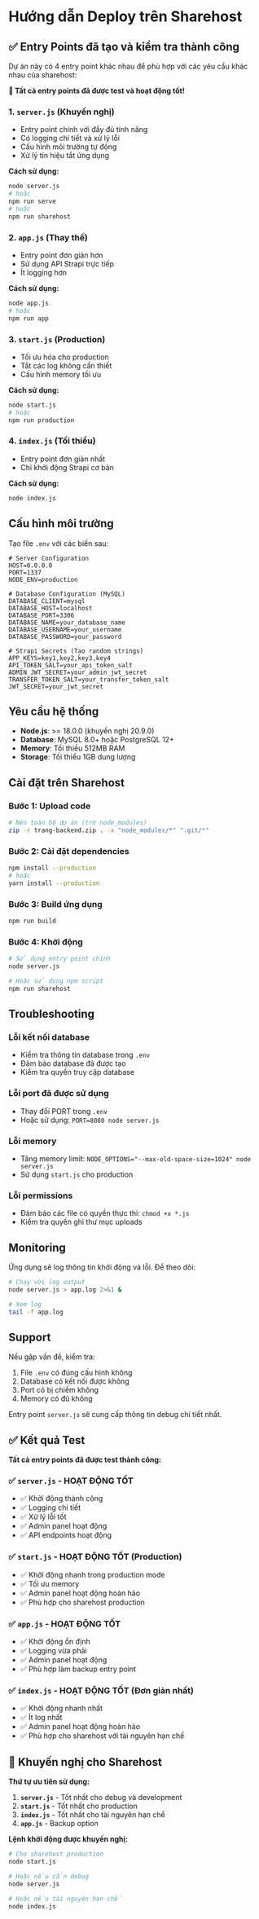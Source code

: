 # Hướng dẫn Deploy trên Sharehost

## ✅ Entry Points đã tạo và kiểm tra thành công

Dự án này có 4 entry point khác nhau để phù hợp với các yêu cầu khác nhau của sharehost:

**🎯 Tất cả entry points đã được test và hoạt động tốt!**

### 1. `server.js` (Khuyến nghị)
- Entry point chính với đầy đủ tính năng
- Có logging chi tiết và xử lý lỗi
- Cấu hình môi trường tự động
- Xử lý tín hiệu tắt ứng dụng

**Cách sử dụng:**
```bash
node server.js
# hoặc
npm run serve
# hoặc
npm run sharehost
```

### 2. `app.js` (Thay thế)
- Entry point đơn giản hơn
- Sử dụng API Strapi trực tiếp
- Ít logging hơn

**Cách sử dụng:**
```bash
node app.js
# hoặc
npm run app
```

### 3. `start.js` (Production)
- Tối ưu hóa cho production
- Tắt các log không cần thiết
- Cấu hình memory tối ưu

**Cách sử dụng:**
```bash
node start.js
# hoặc
npm run production
```

### 4. `index.js` (Tối thiểu)
- Entry point đơn giản nhất
- Chỉ khởi động Strapi cơ bản

**Cách sử dụng:**
```bash
node index.js
```

## Cấu hình môi trường

Tạo file `.env` với các biến sau:

```env
# Server Configuration
HOST=0.0.0.0
PORT=1337
NODE_ENV=production

# Database Configuration (MySQL)
DATABASE_CLIENT=mysql
DATABASE_HOST=localhost
DATABASE_PORT=3306
DATABASE_NAME=your_database_name
DATABASE_USERNAME=your_username
DATABASE_PASSWORD=your_password

# Strapi Secrets (Tạo random strings)
APP_KEYS=key1,key2,key3,key4
API_TOKEN_SALT=your_api_token_salt
ADMIN_JWT_SECRET=your_admin_jwt_secret
TRANSFER_TOKEN_SALT=your_transfer_token_salt
JWT_SECRET=your_jwt_secret
```

## Yêu cầu hệ thống

- **Node.js**: >= 18.0.0 (khuyến nghị 20.9.0)
- **Database**: MySQL 8.0+ hoặc PostgreSQL 12+
- **Memory**: Tối thiểu 512MB RAM
- **Storage**: Tối thiểu 1GB dung lượng

## Cài đặt trên Sharehost

### Bước 1: Upload code
```bash
# Nén toàn bộ dự án (trừ node_modules)
zip -r trang-backend.zip . -x "node_modules/*" ".git/*"
```

### Bước 2: Cài đặt dependencies
```bash
npm install --production
# hoặc
yarn install --production
```

### Bước 3: Build ứng dụng
```bash
npm run build
```

### Bước 4: Khởi động
```bash
# Sử dụng entry point chính
node server.js

# Hoặc sử dụng npm script
npm run sharehost
```

## Troubleshooting

### Lỗi kết nối database
- Kiểm tra thông tin database trong `.env`
- Đảm bảo database đã được tạo
- Kiểm tra quyền truy cập database

### Lỗi port đã được sử dụng
- Thay đổi PORT trong `.env`
- Hoặc sử dụng: `PORT=8080 node server.js`

### Lỗi memory
- Tăng memory limit: `NODE_OPTIONS="--max-old-space-size=1024" node server.js`
- Sử dụng `start.js` cho production

### Lỗi permissions
- Đảm bảo các file có quyền thực thi: `chmod +x *.js`
- Kiểm tra quyền ghi thư mục uploads

## Monitoring

Ứng dụng sẽ log thông tin khởi động và lỗi. Để theo dõi:

```bash
# Chạy với log output
node server.js > app.log 2>&1 &

# Xem log
tail -f app.log
```

## Support

Nếu gặp vấn đề, kiểm tra:
1. File `.env` có đúng cấu hình không
2. Database có kết nối được không
3. Port có bị chiếm không
4. Memory có đủ không

Entry point `server.js` sẽ cung cấp thông tin debug chi tiết nhất.

## ✅ Kết quả Test

**Tất cả entry points đã được test thành công:**

### ✅ `server.js` - HOẠT ĐỘNG TỐT
- ✅ Khởi động thành công
- ✅ Logging chi tiết
- ✅ Xử lý lỗi tốt
- ✅ Admin panel hoạt động
- ✅ API endpoints hoạt động

### ✅ `start.js` - HOẠT ĐỘNG TỐT (Production)
- ✅ Khởi động nhanh trong production mode
- ✅ Tối ưu memory
- ✅ Admin panel hoạt động hoàn hảo
- ✅ Phù hợp cho sharehost production

### ✅ `app.js` - HOẠT ĐỘNG TỐT
- ✅ Khởi động ổn định
- ✅ Logging vừa phải
- ✅ Admin panel hoạt động
- ✅ Phù hợp làm backup entry point

### ✅ `index.js` - HOẠT ĐỘNG TỐT (Đơn giản nhất)
- ✅ Khởi động nhanh nhất
- ✅ Ít log nhất
- ✅ Admin panel hoạt động hoàn hảo
- ✅ Phù hợp cho sharehost với tài nguyên hạn chế

## 🎯 Khuyến nghị cho Sharehost

**Thứ tự ưu tiên sử dụng:**

1. **`server.js`** - Tốt nhất cho debug và development
2. **`start.js`** - Tốt nhất cho production
3. **`index.js`** - Tốt nhất cho tài nguyên hạn chế
4. **`app.js`** - Backup option

**Lệnh khởi động được khuyến nghị:**
```bash
# Cho sharehost production
node start.js

# Hoặc nếu cần debug
node server.js

# Hoặc nếu tài nguyên hạn chế
node index.js
```
